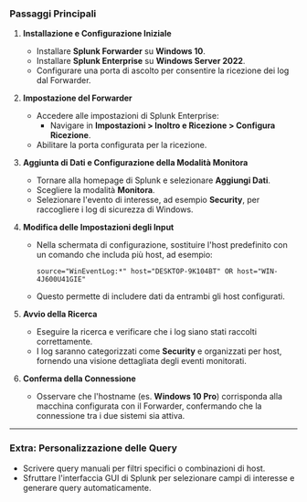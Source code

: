 ### Passaggi Principali

1. **Installazione e Configurazione Iniziale**
   - Installare **Splunk Forwarder** su **Windows 10**.  
   - Installare **Splunk Enterprise** su **Windows Server 2022**.  
   - Configurare una porta di ascolto per consentire la ricezione dei log dal Forwarder.

2. **Impostazione del Forwarder**
   - Accedere alle impostazioni di Splunk Enterprise:  
     - Navigare in **Impostazioni > Inoltro e Ricezione > Configura Ricezione**.  
   - Abilitare la porta configurata per la ricezione.

3. **Aggiunta di Dati e Configurazione della Modalità Monitora**
   - Tornare alla homepage di Splunk e selezionare **Aggiungi Dati**.  
   - Scegliere la modalità **Monitora**.  
   - Selezionare l'evento di interesse, ad esempio **Security**, per raccogliere i log di sicurezza di Windows.

4. **Modifica delle Impostazioni degli Input**
   - Nella schermata di configurazione, sostituire l'host predefinito con un comando che includa più host, ad esempio:  
     ```plaintext
     source="WinEventLog:*" host="DESKTOP-9K104BT" OR host="WIN-4J600U41GIE"
     ```
   - Questo permette di includere dati da entrambi gli host configurati.

5. **Avvio della Ricerca**
   - Eseguire la ricerca e verificare che i log siano stati raccolti correttamente.  
   - I log saranno categorizzati come **Security** e organizzati per host, fornendo una visione dettagliata degli eventi monitorati.

6. **Conferma della Connessione**
   - Osservare che l'hostname (es. **Windows 10 Pro**) corrisponda alla macchina configurata con il Forwarder, confermando che la connessione tra i due sistemi sia attiva.

---

### Extra: Personalizzazione delle Query
- Scrivere query manuali per filtri specifici o combinazioni di host.
- Sfruttare l'interfaccia GUI di Splunk per selezionare campi di interesse e generare query automaticamente.

